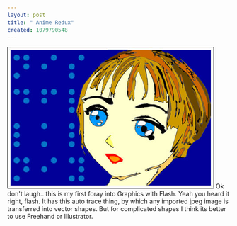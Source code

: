 ```yaml
--- 
layout: post
title: " Anime Redux"
created: 1079790548
---
```

<img alt="anime" src="/files/anime.jpg">
Ok don't laugh.. this is my first foray into Graphics with Flash. Yeah you heard it right, flash. It has this auto trace thing, by which  any imported jpeg image is transferred into vector shapes. But for complicated shapes I think its better to use Freehand or Illustrator.
